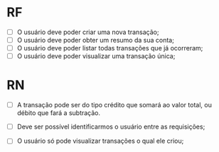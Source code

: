 # RF 

- [ ] O usuário deve poder criar uma nova transação;
- [ ] O usuário deve poder obter um resumo da sua conta;
- [ ] O usuário deve poder listar todas transações que já ocorreram;
- [ ] O usuário deve poder visualizar uma transação única;

# RN

- [ ] A transação pode ser do tipo crédito que somará ao valor total, ou débito que fará a subtração.
- [ ] Deve ser possível identificarmos o usuário entre as requisições;
- [ ] O usuário só pode visualizar transações o qual ele criou;



